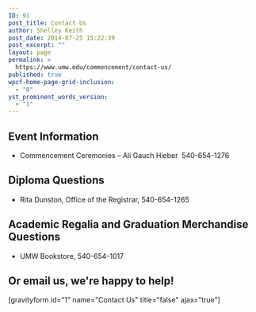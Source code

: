 ```yaml
---
ID: 91
post_title: Contact Us
author: Shelley Keith
post_date: 2014-07-25 15:22:39
post_excerpt: ""
layout: page
permalink: >
  https://www.umw.edu/commencement/contact-us/
published: true
wpcf-home-page-grid-inclusion:
  - "0"
yst_prominent_words_version:
  - "1"
---
```

<h2>Event Information</h2>
<ul>
	<li>Commencement Ceremonies – Ali Gauch Hieber  540-654-1276</li>
</ul>
<h2>Diploma Questions</h2>
<ul>
	<li>Rita Dunston, Office of the Registrar, 540-654-1265</li>
</ul>
<h2>Academic Regalia and Graduation Merchandise Questions</h2>
<ul>
	<li>UMW Bookstore, 540-654-1017</li>
</ul>
<h2>Or email us, we're happy to help!</h2>
[gravityform id="1" name="Contact Us" title="false" ajax="true"]